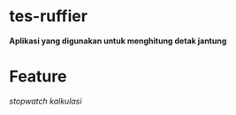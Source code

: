 # tes-ruffier
**Aplikasi yang digunakan untuk menghitung detak jantung**

# Feature
*stopwatch*
*kalkulasi*
